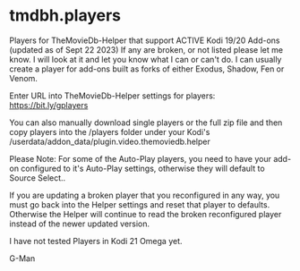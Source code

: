 # tmdbh.players

Players for TheMovieDb-Helper that support ACTIVE Kodi 19/20 Add-ons (updated as of Sept 22 2023) 
If any are broken, or not listed please let me know. I will look at it and let you know what I can or can't do. 
I can usually create a player for add-ons built as forks of either Exodus, Shadow, Fen or Venom.

Enter URL into TheMovieDb-Helper settings for players: https://bit.ly/gplayers

You can also manually download single players or the full zip file and then copy players into the /players folder under your Kodi's /userdata/addon_data/plugin.video.themoviedb.helper 

Please Note: For some of the Auto-Play players, you need to have your add-on configured to it's Auto-Play settings, otherwise they will default to Source Select..

If you are updating a broken player that you reconfigured in any way, you must go back into the Helper settings and reset that player to defaults. Otherwise the Helper will continue to read the broken reconfigured player instead of the newer updated version.  

I have not tested Players in Kodi 21 Omega yet.

G-Man